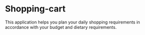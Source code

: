 # Shopping-cart

This application helps you plan your daily shopping requirements in accordance with your budget and dietary requirements.
